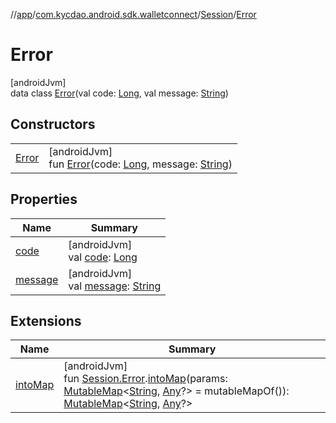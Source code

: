 //[app](../../../../index.md)/[com.kycdao.android.sdk.walletconnect](../../index.md)/[Session](../index.md)/[Error](index.md)

# Error

[androidJvm]\
data class [Error](index.md)(val code: [Long](https://kotlinlang.org/api/latest/jvm/stdlib/kotlin/-long/index.html), val message: [String](https://kotlinlang.org/api/latest/jvm/stdlib/kotlin/-string/index.html))

## Constructors

| | |
|---|---|
| [Error](-error.md) | [androidJvm]<br>fun [Error](-error.md)(code: [Long](https://kotlinlang.org/api/latest/jvm/stdlib/kotlin/-long/index.html), message: [String](https://kotlinlang.org/api/latest/jvm/stdlib/kotlin/-string/index.html)) |

## Properties

| Name | Summary |
|---|---|
| [code](code.md) | [androidJvm]<br>val [code](code.md): [Long](https://kotlinlang.org/api/latest/jvm/stdlib/kotlin/-long/index.html) |
| [message](message.md) | [androidJvm]<br>val [message](message.md): [String](https://kotlinlang.org/api/latest/jvm/stdlib/kotlin/-string/index.html) |

## Extensions

| Name | Summary |
|---|---|
| [intoMap](../../../com.kycdao.android.sdk.walletconnect.types/into-map.md) | [androidJvm]<br>fun [Session.Error](index.md).[intoMap](../../../com.kycdao.android.sdk.walletconnect.types/into-map.md)(params: [MutableMap](https://kotlinlang.org/api/latest/jvm/stdlib/kotlin.collections/-mutable-map/index.html)&lt;[String](https://kotlinlang.org/api/latest/jvm/stdlib/kotlin/-string/index.html), [Any](https://kotlinlang.org/api/latest/jvm/stdlib/kotlin/-any/index.html)?&gt; = mutableMapOf()): [MutableMap](https://kotlinlang.org/api/latest/jvm/stdlib/kotlin.collections/-mutable-map/index.html)&lt;[String](https://kotlinlang.org/api/latest/jvm/stdlib/kotlin/-string/index.html), [Any](https://kotlinlang.org/api/latest/jvm/stdlib/kotlin/-any/index.html)?&gt; |
